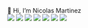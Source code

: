 👋 Hi, I’m Nicolas Martinez
<br>
<a href="https://www.facebook.com/nico0martinez1"><img src="https://img.shields.io/badge/-Facebook-0d1117?logo=facebook&logoColor=1877F2&style=flat-square" /></a>
<a href="https://wa.me/5401123905342"><img src="https://img.shields.io/badge/-WhatsApp-0d1117?logo=whatsapp&logoColor=25D366&style=flat-square" /></a>
<a href="https://linkedin.com/in/nicolasxmartinez"><img src="https://img.shields.io/badge/-LinkedIn-0d1117?logo=linkedin&logoColor=0A66C2&style=flat-square" /></a>
<a href="https://t.me/NicoxMartinez"><img src="https://img.shields.io/badge/-Telegram-0d1117?logo=telegram&logoColor=26A5E4&style=flat-square" /></a>
<a href="https://twitter.com/MartinezNicox"><img src="https://img.shields.io/badge/-Twitter-0d1117?logo=twitter&logoColor=1DA1F2&style=flat-square" /></a>
<a href="https://www.youtube.com/channel/UCmxstodbsH1fgwJBYa81k4g"><img src="https://img.shields.io/badge/-YouTube-0d1117?logo=youtube&logoColor=FF0000&style=flat-square" /></a>
<a href="mailto:jeremiasxmartinez@gmail.com"><img src="https://img.shields.io/badge/-Gmail-0d1117?logo=gmail&logoColor=EA4335&style=flat-square" /></a>
